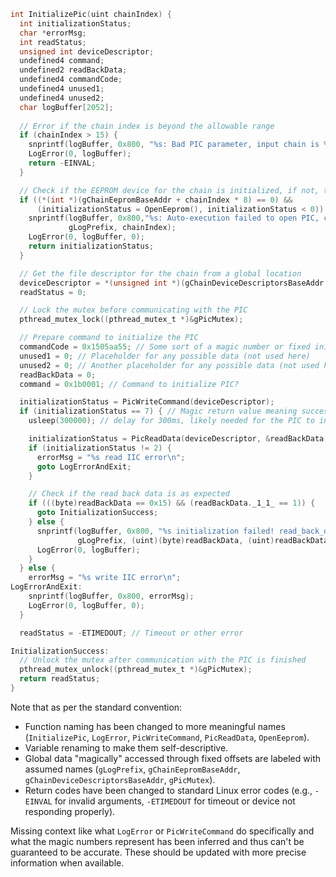 ```c
int InitializePic(uint chainIndex) {
  int initializationStatus;
  char *errorMsg;
  int readStatus;
  unsigned int deviceDescriptor;
  undefined4 command;
  undefined2 readBackData;
  undefined4 commandCode;
  undefined4 unused1;
  undefined4 unused2;
  char logBuffer[2052];
  
  // Error if the chain index is beyond the allowable range
  if (chainIndex > 15) {
    snprintf(logBuffer, 0x800, "%s: Bad PIC parameter, input chain is %d\n", gLogPrefix, chainIndex);
    LogError(0, logBuffer);
    return -EINVAL;
  }

  // Check if the EEPROM device for the chain is initialized, if not, try to open it
  if ((*(int *)(gChainEepromBaseAddr + chainIndex * 8) == 0) && 
      (initializationStatus = OpenEeprom(), initializationStatus < 0)) {
    snprintf(logBuffer, 0x800,"%s: Auto-execution failed to open PIC, chain %d eeprom open failed\n", 
             gLogPrefix, chainIndex);
    LogError(0, logBuffer, 0);
    return initializationStatus;
  }

  // Get the file descriptor for the chain from a global location
  deviceDescriptor = *(unsigned int *)(gChainDeviceDescriptorsBaseAddr + chainIndex * 8);
  readStatus = 0;

  // Lock the mutex before communicating with the PIC
  pthread_mutex_lock((pthread_mutex_t *)&gPicMutex);

  // Prepare command to initialize the PIC
  commandCode = 0x1505aa55; // Some sort of a magic number or fixed initial command
  unused1 = 0; // Placeholder for any possible data (not used here)
  unused2 = 0; // Another placeholder for any possible data (not used here)
  readBackData = 0; 
  command = 0x1b0001; // Command to initialize PIC?

  initializationStatus = PicWriteCommand(deviceDescriptor);
  if (initializationStatus == 7) { // Magic return value meaning successful write command
    usleep(300000); // delay for 300ms, likely needed for the PIC to initialize

    initializationStatus = PicReadData(deviceDescriptor, &readBackData, 2);
    if (initializationStatus != 2) {
      errorMsg = "%s read IIC error\n";
      goto LogErrorAndExit;
    }

    // Check if the read back data is as expected
    if (((byte)readBackData == 0x15) && (readBackData._1_1_ == 1)) {
      goto InitializationSuccess;
    } else {
      snprintf(logBuffer, 0x800, "%s initialization failed! read_back_data[0] = 0x%02x, read_back_data[1] = 0x%02x\n\n",
               gLogPrefix, (uint)(byte)readBackData, (uint)readBackData._1_1_);
      LogError(0, logBuffer);
    }
  } else {
    errorMsg = "%s write IIC error\n";
LogErrorAndExit:
    snprintf(logBuffer, 0x800, errorMsg);
    LogError(0, logBuffer, 0);
  }

  readStatus = -ETIMEDOUT; // Timeout or other error

InitializationSuccess:
  // Unlock the mutex after communication with the PIC is finished
  pthread_mutex_unlock((pthread_mutex_t *)&gPicMutex);
  return readStatus;
}
```

Note that as per the standard convention:
- Function naming has been changed to more meaningful names (`InitializePic`, `LogError`, `PicWriteCommand`, `PicReadData`, `OpenEeprom`).
- Variable renaming to make them self-descriptive.
- Global data "magically" accessed through fixed offsets are labeled with assumed names (`gLogPrefix`, `gChainEepromBaseAddr`, `gChainDeviceDescriptorsBaseAddr`, `gPicMutex`).
- Return codes have been changed to standard Linux error codes (e.g., `-EINVAL` for invalid arguments, `-ETIMEDOUT` for timeout or device not responding properly).

Missing context like what `LogError` or `PicWriteCommand` do specifically and what the magic numbers represent has been inferred and thus can't be guaranteed to be accurate. These should be updated with more precise information when available.